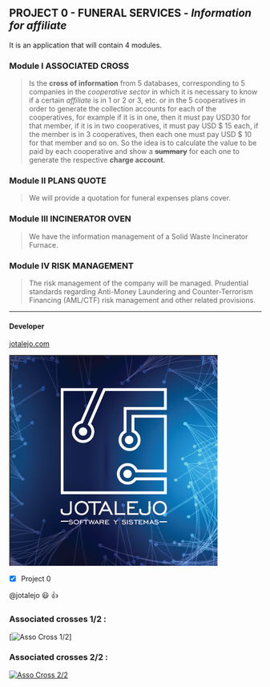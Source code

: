 ## PROJECT 0 - **FUNERAL SERVICES** - _Information for affiliate_
It is an application that will contain 4 modules.

### Module I ASSOCIATED CROSS
> Is the **cross of information** from 5 databases, corresponding to 5 companies in the  _cooperative  sector_
in which it is necessary to know if a certain _affiliate_ is in 1 or 2 or 3, etc. or in the 5 cooperatives
in order to generate the collection accounts for each of the cooperatives,  for example if it is in one,
then it must pay USD30 for that member, if it is in two cooperatives, it must pay USD $ 15 each,  if the
member is in 3 cooperatives,  then  each one must pay USD $ 10 for that member and so on. So the idea is
to calculate  the value to be paid  by each  cooperative and show a **~~summary~~** for each one to generate the
respective **charge account**.
<!-- headings is # ## and so -->
### Module II PLANS QUOTE
> We will provide a quotation for funeral expenses plans cover.

### Module III INCINERATOR OVEN
> We have the information management of a Solid Waste Incinerator Furnace.

### Module IV RISK MANAGEMENT
> The risk management of the company will be managed. Prudential standards regarding Anti-Money Laundering and Counter-Terrorism Financing (AML/CTF) risk management and other related provisions.

---
#### Developer
[jotalejo.com](http://www.jotalejo.com/ "developer page")

![JOTALEJO](LOGO_JOTALEJO_ppal.png "JOTALEJO - SYSTEMS AND SOFTWARE")

<!-- for code paste use : ' code ' or: several lines '''  block code   ''' -->
<!-- languaje: javacript, then use that word for show colors: '''javascript and then paste the code -->
<!-- also: html, python, etc -->

<!-- GITHUB MARKDOWN -->
* [x] Project 0

@jotalejo :smiley: :+1:

### Associated crosses 1/2 :
[![Asso Cross 1/2](https://www.youtube.com/watch?v=4J9CTXRDyQo&list=PL5T_5recv-PKpefFTmjTlxQOC-ODds5ye&index=3&t=57s)]

### Associated crosses 2/2 :
[![Asso Cross 2/2](https://www.youtube.com/watch?v=ihEEsHLZ82c&list=PL5T_5recv-PKpefFTmjTlxQOC-ODds5ye&index=3)](https://www.youtube.com/watch?v=ihEEsHLZ82c&list=PL5T_5recv-PKpefFTmjTlxQOC-ODds5ye&index=3)

